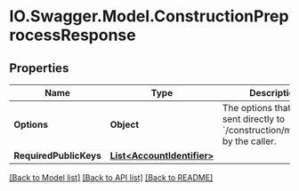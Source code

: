 # IO.Swagger.Model.ConstructionPreprocessResponse
## Properties

Name | Type | Description | Notes
------------ | ------------- | ------------- | -------------
**Options** | **Object** | The options that will be sent directly to &#x60;/construction/metadata&#x60; by the caller. | [optional] 
**RequiredPublicKeys** | [**List&lt;AccountIdentifier&gt;**](AccountIdentifier.md) |  | [optional] 

[[Back to Model list]](../README.md#documentation-for-models) [[Back to API list]](../README.md#documentation-for-api-endpoints) [[Back to README]](../README.md)

